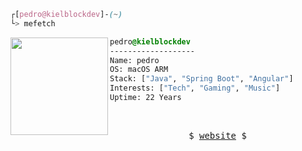 

```css
┌[pedro@kielblockdev]-(~)
└> mefetch
```
 

<div style="display:block;text-align:left"><img align="left" src="https://user-images.githubusercontent.com/56447720/215329483-0f7dcda1-71a7-495a-9097-2393af297636.png" border="0" style="width:156px;">
  
  ```css
  pedro@kielblockdev
  -------------------
  Name: pedro
  OS: macOS ARM
  Stack: ["Java", "Spring Boot", "Angular"]
  Interests: ["Tech", "Gaming", "Music"]
  Uptime: 22 Years
  ```
</div>



<br />
<p align="center">
  <samp>
    $  <a href="https://kielblock.dev" target="_blank">website</a>  $
  </samp>
</p>






